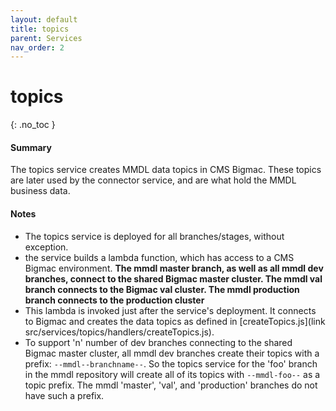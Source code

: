 ```yaml
---
layout: default
title: topics
parent: Services
nav_order: 2
---
```


# topics
{: .no_toc }

#### Summary

The topics service creates MMDL data topics in CMS Bigmac.  These topics are later used by the connector service, and are what hold the MMDL business data.

#### Notes

- The topics service is deployed for all branches/stages, without exception.
- the service builds a lambda function, which has access to a CMS Bigmac environment.  **The mmdl master branch, as well as all mmdl dev branches, connect to the shared Bigmac master cluster.  The mmdl val branch connects to the Bigmac val cluster.  The mmdl production branch connects to the production cluster**
- This lambda is invoked just after the service's deployment.  It connects to Bigmac and creates the data topics as defined in [createTopics.js](link src/services/topics/handlers/createTopics.js).
- To support 'n' number of dev branches connecting to the shared Bigmac master cluster, all mmdl dev branches create their topics with a prefix:  `--mmdl--branchname--`.  So the topics service for the 'foo' branch in the mmdl repository will create all of its topics with `--mmdl-foo--` as a topic prefix.  The mmdl 'master', 'val', and 'production' branches do not have such a prefix.
